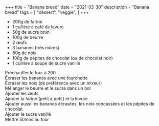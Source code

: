 +++
title = "Banana bread"
date = "2021-03-30"
description = "Banana bread"
tags = [
    "déssert",
    "veggie",
]
+++

* 200g de farine
* 1 cuillère à café de levure
* 50g de sucre brun
* 100g de beurre
* 2 œufs
* 3 bananes (très mûres) 
* 80g de noix
* 100g de pépites de chocolat (ou de chocolat noir)
* 1 cuillère à soupe de sucre vanillé  

Préchauffer le four à 200  
Écraser les bananes avec une fourchette  
Écraser les noix (de préférence avec un mixeur)  
Mélanger le beurre et le sucre dans un bol  
Ajouter les œufs  
Ajouter la farine (petit à petit) et la levure  
Ajouter aussi les bananes écrasées, les noix concassées et les pépites de chocolat.  
Ajouter le sucre vanillé  
Mettre 50mns au four  

